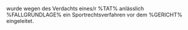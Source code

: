 wurde wegen des Verdachts eines/r %TAT% anlässlich %FALLGRUNDLAGE% ein Sportrechtsverfahren vor dem %GERICHT% eingeleitet. 
